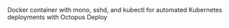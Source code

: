 Docker container with mono, sshd, and kubectl for automated Kubernetes deployments with Octopus Deploy
